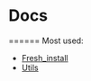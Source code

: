 # Docs
======
Most used:
- [Fresh_install](https://github.com/cylmat/docs/blob/main/Fresh_install.md)
- [Utils](https://github.com/cylmat/docs/tree/main/Utils)
